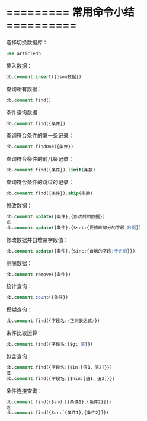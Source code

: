 # =========  常用命令小结  ==========

选择切换数据库：

```sql
use articledb 
```

插入数据：

```sql
db.comment.insert({bson数据}) 
```

查询所有数据：

```sql
db.comment.find()
```

条件查询数据：

```sql
db.comment.find({条件}) 
```

查询符合条件的第一条记录：

```sql
db.comment.findOne({条件}) 
```

查询符合条件的前几条记录：

```sql
db.comment.find({条件}).limit(条数)
```

查询符合条件的跳过的记录：

```sql
db.comment.find({条件}).skip(条数) 
```

修改数据：

```sql
db.comment.update({条件},{修改后的数据}) 
或
db.comment.update({条件},{$set:{要修改部分的字段:数据}) 
```

修改数据并自增某字段值：

```sql
db.comment.update({条件},{$inc:{自增的字段:步进值}}) 
```

删除数据：

```sql
db.comment.remove({条件}) 
```

统计查询：

```sql
db.comment.count({条件}) 
```

模糊查询：

```sql
db.comment.find({字段名:/正则表达式/}) 
```

条件比较运算：

```sql
db.comment.find({字段名:{$gt:值}}) 
```

包含查询：

```sql
db.comment.find({字段名:{$in:[值1，值2]}})
或
db.comment.find({字段名:{$nin:[值1，值2]}}) 
```

条件连接查询：

```sql
db.comment.find({$and:[{条件1},{条件2}]})
或
db.comment.find({$or:[{条件1},{条件2}]})
```

